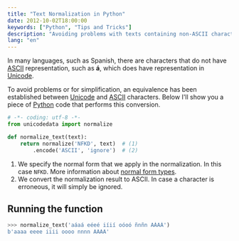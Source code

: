 ```yaml
---
title: "Text Normalization in Python"
date: 2012-10-02T18:00:00
keywords: ["Python", "Tips and Tricks"]
description: "Avoiding problems with texts containing non-ASCII characters"
lang: "en"
---
```


In many languages, such as Spanish, there are characters that do not have [ASCII](https://en.wikipedia.org/wiki/ASCII) representation, such as **á**, which does have representation in [Unicode](https://en.wikipedia.org/wiki/Unicode).

To avoid problems or for simplification, an equivalence has been established between [Unicode](https://en.wikipedia.org/wiki/Unicode) and [ASCII](https://en.wikipedia.org/wiki/ASCII) characters. Below I'll show you a piece of [Python](https://www.python.org) code that performs this conversion.

```python
# -*- coding: utf-8 -*-
from unicodedata import normalize

def normalize_text(text):
    return normalize('NFKD', text)  # (1)
        .encode('ASCII', 'ignore')  # (2)
```

1. We specify the normal form that we apply in the normalization. In this case `NFKD`. More information about [normal form types](https://en.wikipedia.org/wiki/Unicode_equivalence#Normal_forms).
2. We convert the normalization result to ASCII. In case a character is erroneous, it will simply be ignored.

## Running the function

```python
>>> normalize_text('aáaá eéeé iíií oóoó ñnñn AÀAÀ')
b'aaaa eeee iiii oooo nnnn AAAA'
```
